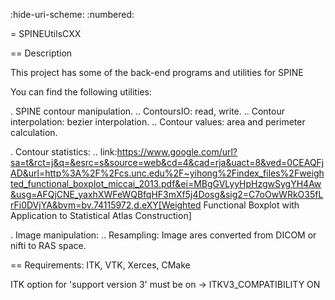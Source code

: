 :hide-uri-scheme:
:numbered:

= SPINEUtilsCXX

== Description 

This project has some of the back-end programs and utilities for SPINE

You can find the following utilities:

. SPINE contour manipulation.
.. ContoursIO: read, write.
.. Contour interpolation: bezier interpolation.
.. Contour values: area and perimeter calculation.

. Contour statistics:
.. link:https://www.google.com/url?sa=t&rct=j&q=&esrc=s&source=web&cd=4&cad=rja&uact=8&ved=0CEAQFjAD&url=http%3A%2F%2Fcs.unc.edu%2F~yihong%2Findex_files%2Fweighted_functional_boxplot_miccai_2013.pdf&ei=MBgGVLyyHpHzgwSygYH4Aw&usg=AFQjCNE_yaxhXWFeWQBfqHF3mXf5j4Dosg&sig2=C7oOwWRkO35fLrFi0DVjYA&bvm=bv.74115972,d.eXY[Weighted Functional Boxplot with Application to Statistical Atlas Construction]

. Image manipulation:
.. Resampling: Image ares converted from DICOM or nifti to RAS space.


== Requirements:
ITK, VTK, Xerces, CMake

ITK option for 'support version 3' must be on -> ITKV3_COMPATIBILITY ON
